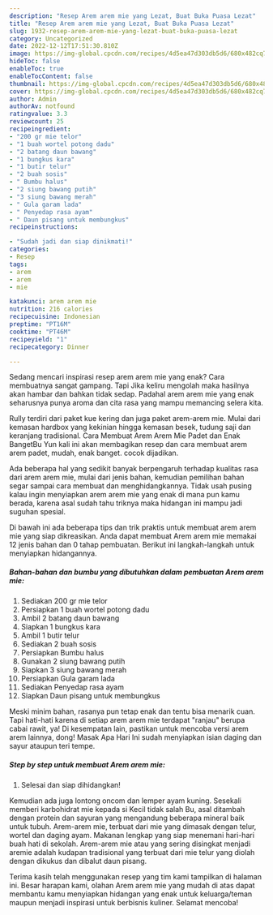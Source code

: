 ```yaml
---
description: "Resep Arem arem mie yang Lezat, Buat Buka Puasa Lezat"
title: "Resep Arem arem mie yang Lezat, Buat Buka Puasa Lezat"
slug: 1932-resep-arem-arem-mie-yang-lezat-buat-buka-puasa-lezat
category: Uncategorized
date: 2022-12-12T17:51:30.810Z
image: https://img-global.cpcdn.com/recipes/4d5ea47d303db5d6/680x482cq70/arem-arem-mie-foto-resep-utama.jpg
hideToc: false
enableToc: true
enableTocContent: false
thumbnail: https://img-global.cpcdn.com/recipes/4d5ea47d303db5d6/680x482cq70/arem-arem-mie-foto-resep-utama.jpg
cover: https://img-global.cpcdn.com/recipes/4d5ea47d303db5d6/680x482cq70/arem-arem-mie-foto-resep-utama.jpg
author: Admin
authorAv: notfound
ratingvalue: 3.3
reviewcount: 25
recipeingredient:
- "200 gr mie telor"
- "1 buah wortel potong dadu"
- "2 batang daun bawang"
- "1 bungkus kara"
- "1 butir telur"
- "2 buah sosis"
- " Bumbu halus"
- "2 siung bawang putih"
- "3 siung bawang merah"
- " Gula garam lada"
- " Penyedap rasa ayam"
- " Daun pisang untuk membungkus"
recipeinstructions:

- "Sudah jadi dan siap dinikmati!"
categories:
- Resep
tags:
- arem
- arem
- mie

katakunci: arem arem mie 
nutrition: 216 calories
recipecuisine: Indonesian
preptime: "PT16M"
cooktime: "PT46M"
recipeyield: "1"
recipecategory: Dinner

---
```



Sedang mencari inspirasi resep arem arem mie yang enak? Cara membuatnya sangat gampang. Tapi Jika keliru mengolah maka hasilnya akan hambar dan bahkan tidak sedap. Padahal arem arem mie yang enak seharusnya punya aroma dan cita rasa yang mampu memancing selera kita.


Rully terdiri dari paket kue kering dan juga paket arem-arem mie. Mulai dari kemasan hardbox yang kekinian hingga kemasan besek, tudung saji dan keranjang tradisional. Cara Membuat Arem Arem Mie Padet dan Enak BangetBu Yun kali ini akan membagikan resep dan cara membuat arem arem padet, mudah, enak banget. cocok dijadikan.

Ada beberapa hal yang sedikit banyak berpengaruh terhadap kualitas rasa dari arem arem mie, mulai dari jenis bahan, kemudian pemilihan bahan segar sampai cara membuat dan menghidangkannya. Tidak usah pusing kalau ingin menyiapkan arem arem mie yang enak di mana pun kamu berada, karena asal sudah tahu triknya maka hidangan ini mampu jadi suguhan spesial.


Di bawah ini ada beberapa tips dan trik praktis untuk membuat arem arem mie yang siap dikreasikan. Anda dapat membuat Arem arem mie memakai 12 jenis bahan dan 0 tahap pembuatan. Berikut ini langkah-langkah untuk menyiapkan hidangannya.

<!--inarticleads1-->

##### Bahan-bahan dan bumbu yang dibutuhkan dalam pembuatan Arem arem mie:

1. Sediakan 200 gr mie telor
1. Persiapkan 1 buah wortel potong dadu
1. Ambil 2 batang daun bawang
1. Siapkan 1 bungkus kara
1. Ambil 1 butir telur
1. Sediakan 2 buah sosis
1. Persiapkan  Bumbu halus
1. Gunakan 2 siung bawang putih
1. Siapkan 3 siung bawang merah
1. Persiapkan  Gula garam lada
1. Sediakan  Penyedap rasa ayam
1. Siapkan  Daun pisang untuk membungkus


Meski minim bahan, rasanya pun tetap enak dan tentu bisa menarik cuan. Tapi hati-hati karena di setiap arem arem mie terdapat &#34;ranjau&#34; berupa cabai rawit, ya! Di kesempatan lain, pastikan untuk mencoba versi arem arem lainnya, dong! Masak Apa Hari Ini sudah menyiapkan isian daging dan sayur ataupun teri tempe. 

<!--inarticleads2-->

##### Step by step untuk membuat Arem arem mie:


1. Selesai dan siap dihidangkan!

Kemudian ada juga lontong oncom dan lemper ayam kuning. Sesekali memberi karbohidrat mie kepada si Kecil tidak salah Bu, asal ditambah dengan protein dan sayuran yang mengandung beberapa mineral baik untuk tubuh. Arem-arem mie, terbuat dari mie yang dimasak dengan telur, wortel dan daging ayam. Makanan lengkap yang siap menemani hari-hari buah hati di sekolah. Arem-arem mie atau yang sering disingkat menjadi aremie adalah kudapan tradisional yang terbuat dari mie telur yang diolah dengan dikukus dan dibalut daun pisang. 

Terima kasih telah menggunakan resep yang tim kami tampilkan di halaman ini. Besar harapan kami, olahan Arem arem mie yang mudah di atas dapat membantu kamu menyiapkan hidangan yang enak untuk keluarga/teman maupun menjadi inspirasi untuk berbisnis kuliner. Selamat mencoba!
